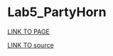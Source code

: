 # Lab5_PartyHorn

[LINK TO PAGE](https://akanoloki.github.io/Lab5_PartyHorn/)

[LINK TO source](./index.html)
